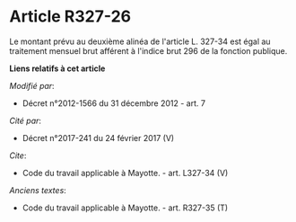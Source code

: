 # Article R327-26

Le montant prévu au deuxième alinéa de l'article L. 327-34 est égal au traitement mensuel brut afférent à l'indice brut 296
de la fonction publique.

**Liens relatifs à cet article**

_Modifié par_:

  - Décret n°2012-1566 du 31 décembre 2012 - art. 7

_Cité par_:

  - Décret n°2017-241 du 24 février 2017 (V)

_Cite_:

  - Code du travail applicable à Mayotte. - art. L327-34 (V)

_Anciens textes_:

  - Code du travail applicable à Mayotte. - art. R327-35 (T)

